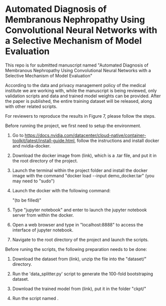 # Automated Diagnosis of Membranous Nephropathy Using Convolutional Neural Networks with a Selective Mechanism of Model Evaluation
This repo is for submitted manuscript named "Automated Diagnosis of Membranous Nephropathy Using Convolutional Neural Networks with a Selective Mechanism of Model Evaluation"

According to the data and privacy management policy of the medical institute we are working with, while the manuscript is being reviewed, only validation scripts and data and trained model weights can be provided. After the paper is published, the entire training dataset will be released, along with other related scripts. 

For reviewers to reproduce the results in Figure 7, please follow the steps.


Before running the project, we first need to setup the environment.


1. Go to https://docs.nvidia.com/datacenter/cloud-native/container-toolkit/latest/install-guide.html, follow the instructions and install docker and nvidia-docker.
2. Download the docker image from (link), which is a .tar file, and put it in the root directory of the project.
3. Launch the terminal within the project folder and install the docker image with the command "docker load --input demo_docker.tar" (you may need to "sudo")
4. Launch the docker with the following command:

   "(to be filled)"

5. Type "jupyter notebook" and enter to launch the jupyter notebook server from within the docker.
6. Open a web browser and type in "localhost:8888" to access the interface of jupyter notebook.
7. Navigate to the root directory of the project and launch the scripts.


Before runing the scripts, the following preparation needs to be done:   


1. Download the dataset from (link), unzip the file into the "dataset/" directory.

2. Run the 'data_splitter.py' script to generate the 100-fold bootstraping dataset.
   
4. Download the trained model from (link), put it in the folder "ckpt/"
   
5. Run the script named .
